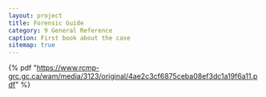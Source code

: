 ```yaml
---
layout: project
title: Forensic Guide
category: 9 General Reference
caption: First book about the case
sitemap: true
---
```

{% pdf "https://www.rcmp-grc.gc.ca/wam/media/3123/original/4ae2c3cf6875ceba08ef3dc1a19f6a11.pdf" %}
